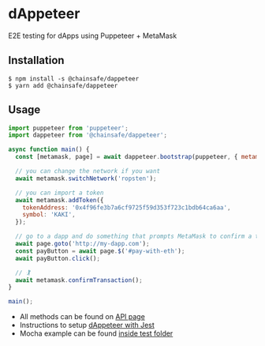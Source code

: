 # dAppeteer

E2E testing for dApps using Puppeteer + MetaMask

## Installation

```
$ npm install -s @chainsafe/dappeteer
$ yarn add @chainsafe/dappeteer
```

## Usage

```js
import puppeteer from 'puppeteer';
import dappeteer from '@chainsafe/dappeteer';

async function main() {
  const [metamask, page] = await dappeteer.bootstrap(puppeteer, { metamaskVersion: 'v10.15.0' });

  // you can change the network if you want
  await metamask.switchNetwork('ropsten');

  // you can import a token
  await metamask.addToken({
    tokenAddress: '0x4f96fe3b7a6cf9725f59d353f723c1bdb64ca6aa',
    symbol: 'KAKI',
  });

  // go to a dapp and do something that prompts MetaMask to confirm a transaction
  await page.goto('http://my-dapp.com');
  const payButton = await page.$('#pay-with-eth');
  await payButton.click();

  // 🏌
  await metamask.confirmTransaction();
}

main();
```

- All methods can be found on [API page](docs/API.md)  
- Instructions to setup [dAppeteer with Jest](docs/JEST.md)  
- Mocha example can be found [inside test folder](./test)
